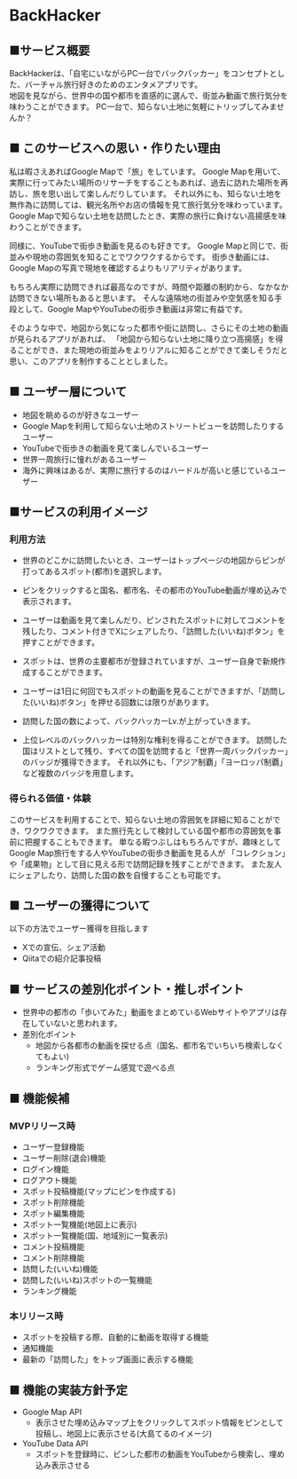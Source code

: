 # BackHacker

## ■サービス概要
BackHackerは、「自宅にいながらPC一台でバックパッカー」をコンセプトとした、バーチャル旅行好きのためのエンタメアプリです。  
地図を見ながら、世界中の国や都市を直感的に選んで、街並み動画で旅行気分を味わうことができます。
PC一台で、知らない土地に気軽にトリップしてみませんか？


## ■ このサービスへの思い・作りたい理由
私は暇さえあればGoogle Mapで「旅」をしています。
Google Mapを用いて、実際に行ってみたい場所のリサーチをすることもあれば、過去に訪れた場所を再訪し、旅を思い出して楽しんだりしています。
それ以外にも、知らない土地を無作為に訪問しては、観光名所やお店の情報を見て旅行気分を味わっています。
Google Mapで知らない土地を訪問したとき、実際の旅行に負けない高揚感を味わうことができます。

同様に、YouTubeで街歩き動画を見るのも好きです。
Google Mapと同じで、街並みや現地の雰囲気を知ることでワクワクするからです。
街歩き動画には、Google Mapの写真で現地を確認するよりもリアリティがあります。

もちろん実際に訪問できれば最高なのですが、時間や距離の制約から、なかなか訪問できない場所もあると思います。
そんな遠隔地の街並みや空気感を知る手段として、Google MapやYouTubeの街歩き動画は非常に有益です。

そのような中で、地図から気になった都市や街に訪問し、さらにその土地の動画が見られるアプリがあれば、
「地図から知らない土地に降り立つ高揚感」を得ることができ、また現地の街並みをよりリアルに知ることができて楽しそうだと思い、このアプリを制作することとしました。


## ■ ユーザー層について
- 地図を眺めるのが好きなユーザー
- Google Mapを利用して知らない土地のストリートビューを訪問したりするユーザー
- YouTubeで街歩きの動画を見て楽しんでいるユーザー
- 世界一周旅行に憧れがあるユーザー
- 海外に興味はあるが、実際に旅行するのはハードルが高いと感じているユーザー

## ■サービスの利用イメージ
### 利用方法
- 世界のどこかに訪問したいとき、ユーザーはトップページの地図からピンが打ってあるスポット(都市)を選択します。
- ピンをクリックすると国名、都市名、その都市のYouTube動画が埋め込みで表示されます。
- ユーザーは動画を見て楽しんだり、ピンされたスポットに対してコメントを残したり、コメント付きでXにシェアしたり、「訪問した(いいね)ボタン」を押すことができます。
- スポットは、世界の主要都市が登録されていますが、ユーザー自身で新規作成することができます。

- ユーザーは1日に何回でもスポットの動画を見ることができますが、「訪問した(いいね)ボタン」を押せる回数には限りがあります。
- 訪問した国の数によって、バックハッカーLv.が上がっていきます。
- 上位レベルのバックハッカーは特別な権利を得ることができます。
訪問した国はリストとして残り、すべての国を訪問すると「世界一周バックパッカー」のバッジが獲得できます。
それ以外にも、「アジア制覇」「ヨーロッパ制覇」など複数のバッジを用意します。

### 得られる価値・体験
このサービスを利用することで、知らない土地の雰囲気を詳細に知ることができ、ワクワクできます。
また旅行先として検討している国や都市の雰囲気を事前に把握することもできます。
単なる暇つぶしはもちろんですが、趣味としてGoogle Map旅行をする人やYouTubeの街歩き動画を見る人が
「コレクション」や「成果物」として目に見える形で訪問記録を残すことができます。
また友人にシェアしたり、訪問した国の数を自慢することも可能です。


## ■ ユーザーの獲得について
以下の方法でユーザー獲得を目指します
- Xでの宣伝、シェア活動
- Qiitaでの紹介記事投稿

## ■ サービスの差別化ポイント・推しポイント

- 世界中の都市の「歩いてみた」動画をまとめているWebサイトやアプリは存在していないと思われます。
- 差別化ポイント
  - 地図から各都市の動画を探せる点（国名、都市名でいちいち検索しなくてもよい)
  - ランキング形式でゲーム感覚で遊べる点

## ■ 機能候補

### MVPリリース時
- ユーザー登録機能
- ユーザー削除(退会)機能
- ログイン機能
- ログアウト機能
- スポット投稿機能(マップにピンを作成する)
- スポット削除機能
- スポット編集機能
- スポット一覧機能(地図上に表示)
- スポット一覧機能(国、地域別に一覧表示)
- コメント投稿機能
- コメント削除機能
- 訪問した(いいね)機能
- 訪問した(いいね)スポットの一覧機能
- ランキング機能

### 本リリース時
- スポットを投稿する際、自動的に動画を取得する機能
- 通知機能
- 最新の「訪問した」をトップ画面に表示する機能



## ■ 機能の実装方針予定
- Google Map API
  - 表示させた埋め込みマップ上をクリックしてスポット情報をピンとして投稿し、地図上に表示させる(大島てるのイメージ)
- YouTube Data API
  - スポットを登録時に、ピンした都市の動画をYouTubeから検索し、埋め込み表示させる
